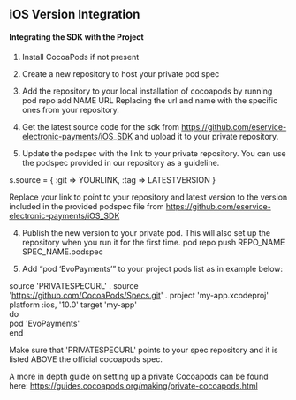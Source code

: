 ## iOS Version Integration 

#### Integrating the SDK with the Project 

1. Install CocoaPods if not present
2. Create a new repository to host your private pod spec
3. Add the repository to your local installation of cocoapods by running
pod repo add NAME URL
 Replacing the url and name with the specific ones from your repository.
4. Get the latest source code for the sdk from https://github.com/eservice-electronic-payments/iOS_SDK and upload it to your private repository.

5. Update the podspec with the link to your private repository. You can use the podspec provided in our repository as a guideline.

s.source           = { :git => YOURLINK, :tag => LATESTVERSION }


Replace your link to point to your repository and latest version to the version included in the provided podspec file from https://github.com/eservice-electronic-payments/iOS_SDK

4. Publish the new version to your private pod. This will also set up the repository when you run it for the first time.
pod repo push REPO_NAME SPEC_NAME.podspec

5. Add “pod ‘EvoPayments’” to your project pods list as in example below: 

source 'PRIVATESPECURL' . 
source 'https://github.com/CocoaPods/Specs.git' . 
project 'my-app.xcodeproj'   
platform :ios, '10.0' target 'my-app'   
do   
pod 'EvoPayments'   
end   

 Make sure that 'PRIVATESPECURL' points to your spec repository and it is listed ABOVE the official cocoapods spec.

A more in depth guide on setting up a private Cocoapods can be found here: https://guides.cocoapods.org/making/private-cocoapods.html
